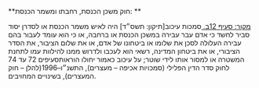 **חוק משכן הכנסת, רחבתו ומשמר הכנסת: **

[מקור: סעיף 12ב. ](https://he.wikisource.org/wiki/%D7%97%D7%95%D7%A7-%D7%99%D7%A1%D7%95%D7%93:_%D7%94%D7%9B%D7%A0%D7%A1%D7%AA#%D7%A1%D7%A2%D7%99%D7%A3_12ב)
סמכות עיכוב[תיקון: תשס״ד]
היה לאיש משמר הכנסת או לסדרן יסוד סביר לחשד כי אדם עבר עבירה במשכן הכנסת או ברחבה, או כי הוא עומד לעבור בהם עבירה העלולה לסכן את שלומו או ביטחונו של אדם, או את שלום הציבור, את הסדר הציבורי, או את ביטחון המדינה, רשאי הוא לעכבו ולדרוש ממנו להילוות עמו לתחנת המשטרה או למסור אותו לידי שוטר; על עיכוב כאמור יחולו הוראותסעיפים 72 עד 74 לחוק סדר הדין הפלילי (סמכויות אכיפה – מעצרים), התשנ״ו–1996(להלן – חוק המעצרים), בשינויים המחויבים.